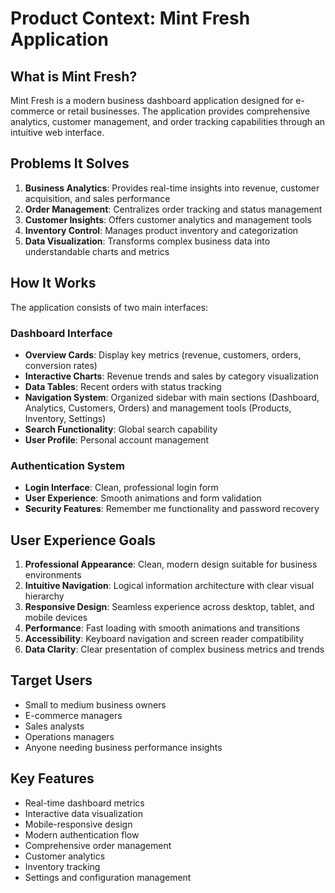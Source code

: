 # Product Context: Mint Fresh Application

## What is Mint Fresh?
Mint Fresh is a modern business dashboard application designed for e-commerce or retail businesses. The application provides comprehensive analytics, customer management, and order tracking capabilities through an intuitive web interface.

## Problems It Solves
1. **Business Analytics**: Provides real-time insights into revenue, customer acquisition, and sales performance
2. **Order Management**: Centralizes order tracking and status management
3. **Customer Insights**: Offers customer analytics and management tools
4. **Inventory Control**: Manages product inventory and categorization
5. **Data Visualization**: Transforms complex business data into understandable charts and metrics

## How It Works
The application consists of two main interfaces:

### Dashboard Interface
- **Overview Cards**: Display key metrics (revenue, customers, orders, conversion rates)
- **Interactive Charts**: Revenue trends and sales by category visualization
- **Data Tables**: Recent orders with status tracking
- **Navigation System**: Organized sidebar with main sections (Dashboard, Analytics, Customers, Orders) and management tools (Products, Inventory, Settings)
- **Search Functionality**: Global search capability
- **User Profile**: Personal account management

### Authentication System
- **Login Interface**: Clean, professional login form
- **User Experience**: Smooth animations and form validation
- **Security Features**: Remember me functionality and password recovery

## User Experience Goals
1. **Professional Appearance**: Clean, modern design suitable for business environments
2. **Intuitive Navigation**: Logical information architecture with clear visual hierarchy
3. **Responsive Design**: Seamless experience across desktop, tablet, and mobile devices
4. **Performance**: Fast loading with smooth animations and transitions
5. **Accessibility**: Keyboard navigation and screen reader compatibility
6. **Data Clarity**: Clear presentation of complex business metrics and trends

## Target Users
- Small to medium business owners
- E-commerce managers
- Sales analysts
- Operations managers
- Anyone needing business performance insights

## Key Features
- Real-time dashboard metrics
- Interactive data visualization
- Mobile-responsive design
- Modern authentication flow
- Comprehensive order management
- Customer analytics
- Inventory tracking
- Settings and configuration management
